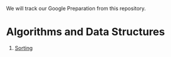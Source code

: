 We will track our Google Preparation from this repository. 

# Algorithms and Data Structures

1. [Sorting]("./1.Sorting")
